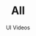 ---
layout: embed
permalink: apps/bank/architectures/payment-history-all/ux-videos
lang: en
page_id: apps-bank-architectures-payment-history-all-video


title: All
subtitle: UI Videos
backUrl: /apps/bank/architectures/payment-history-all

description: Diagrams
---